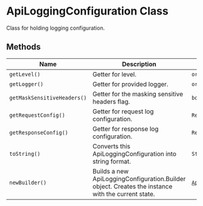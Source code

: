 
# ApiLoggingConfiguration Class

Class for holding logging configuration.

## Methods

| Name | Description | Return Type |
|  --- | --- | --- |
| `getLevel()` | Getter for level. | `org.slf4j.event.Level` |
| `getLogger()` | Getter for provided logger. | `org.slf4j.Logger` |
| `getMaskSensitiveHeaders()` | Getter for the masking sensitive headers flag. | `boolean` |
| `getRequestConfig()` | Getter for request log configuration. | `ReadonlyRequestLoggingConfiguration` |
| `getResponseConfig()` | Getter for response log configuration. | `ReadonlyResponseLoggingConfiguration` |
| `toString()` | Converts this ApiLoggingConfiguration into string format. | `String` |
| `newBuilder()` | Builds a new ApiLoggingConfiguration.Builder object. Creates the instance with the current state. | [`ApiLoggingConfiguration.Builder`](api-logging-configuration-builder.md) |

